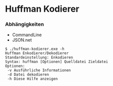 # Huffman Kodierer
### Abhängigkeiten ###
* CommandLine
* JSON.net

```
$ ./huffman-kodierer.exe -h
Huffman Enkodierer/Dekodierer
Standardeinstellung: Enkodieren
Syntax: huffman [Optionen] Quelldatei Zieldatei
Optionen:
 -v Ausführliche Informationen
 -d Datei dekodieren
 -h Diese Hilfe anzeigen
```
